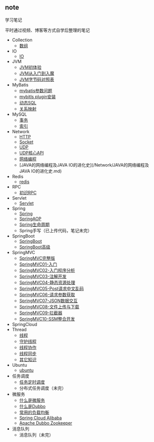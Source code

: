## note

学习笔记

平时通过视频、博客等方式自学后整理的笔记

- Collection
  - [数组](./Collection/数组.md)
- IO
  - [IO](./IO/NIO.md)
- JVM
  - [JVM初体验](/JVM/JVM初体验.md)
  - [JVM从入门到入魔](/JVM/JVM从入门到入魔.md)
  - [JVM字节码对照表](/JVM/JVM字节码对照表.md)
- MyBatis
  - [mybatis参数问题](/MyBatis/mybatis参数问题.md)
  - [mybitls plugin安装](/MyBatis/mybitlsplugin安装.md)
  - [动态SQL](/MyBatis/动态SQL.md)
  - [关系映射](/MyBatis/关系映射.md)
- MySQL
  - [事务](/MySQL/事务.md)
  - [索引](/MySQL/索引.md)
- Network
  - [HTTP](/Network/HTTP.md)
  - [Socket](/Network/Socket.md)
  - [UDP](/Network/UDP.md)
  - [UDP核心API](/Network/UDP核心API.md)
  - [网络编程](/Network/网络编程.md)
  - [JAVA的网络编程及JAVA IO的进化史](/Network/JAVA的网络编程及JAVA IO的进化史.md)
- Redis
  - [redis](/Redis/redis.md)
- RPC
  - [初识RPC](/RPC/初识RPC.md)
- Servlet
  - [Servlet](/Servlet/Servlet生命周期.md)
- Spring
  - [Spring](/Spring/Spring.md)
  - [SpringAOP](/Spring/SpringAOP.md)
  - [Spring生命周期](/Spring/Spring生命周期.md)
  - Spring手写（已上传代码，笔记未完）
- SpringBoot
  - [SpringBoot](/SpringBoot/SpringBoot.md)
  - [SpringBoot高级](/SpringBoot/SpringBoot高级.md)
- SpringMVC
  - [SpringMVC完整版](/SpringMVC/SpringMVC.md)
  - [SpringMVC01-入门](/SpringMVC/SpringMVC01-入门.md)
  - [SpringMVC02-入门程序分析](/SpringMVC/SpringMVC02-入门程序分析.md)
  - [SpringMVC03-注解开发](/SpringMVC/SpringMVC03-注解开发.md)
  - [SpringMVC04-静态资源处理](/SpringMVC/SpringMVC04-静态资源处理.md)
  - [SpringMVC05-Post请求中文乱码](/SpringMVC/SpringMVC05-Post请求中文乱码.md)
  - [SpringMVC06-请求参数获取](/SpringMVC/SpringMVC06-请求参数获取.md)
  - [SpringMVC07-JSON数据交互](/SpringMVC/SpringMVC07-JSON数据交互.md)
  - [SpringMVC08-文件上传与下载](/SpringMVC/SpringMVC08-文件上传与下载.md)
  - [SpringMVC09-拦截器](/SpringMVC/SpringMVC09-拦截器.md)
  - [SpringMVC10-SSM整合开发](/SpringMVC/SpringMVC10-SSM整合开发.md)
- SpringCloud
- Thread
  - [线程](/Thread/线程.md)
  - [守护线程](/Thread/守护线程.md)
  - [线程协作](/Thread/线程协作.md)
  - [线程同步](/Thread/线程同步.md)
  - [其它知识](/Thread/其它知识.md)
- Ubuntu
  - [ubuntu](/Ubuntu/ubuntu.md)
- 任务调度
  - [任务定时调度](/任务调度/任务定时调度.md)
  - 分布式任务调度（未完）
- 微服务
  - [什么是微服务](/微服务/什么是微服务.md)
  - [什么是Dubbo](/微服务/什么是Dubbo.md)
  - [常用的负载均衡](/微服务/常用的负载均衡.md)
  - [Spring Cloud Alibaba](/微服务/SpringCloudAlibaba.md)
  - [Apache Dubbo Zookeeper](/微服务/ApacheDubboZookeeper.md)
- 消息队列
  - 消息队列（未完）